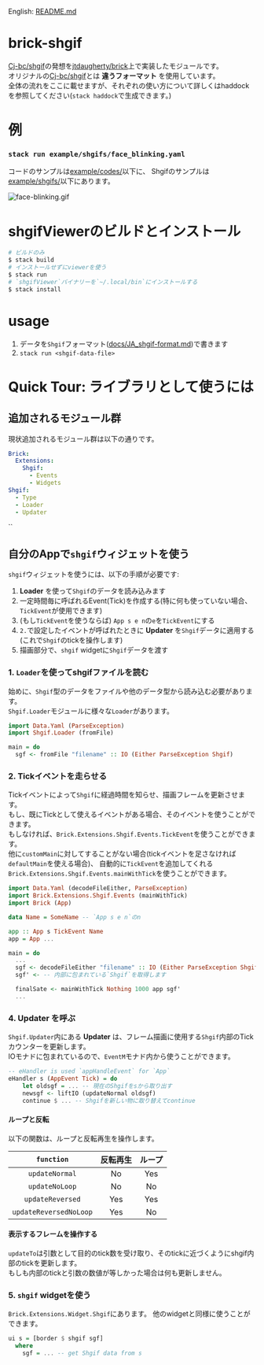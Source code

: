 English: [README.md](README.md)


# brick-shgif

[Cj-bc/shgif](https://github.com/Cj-bc/shgif)の発想を[jtdaugherty/brick](https://github.com/jtdaugherty/brick)上で実装したモジュールです。  
オリジナルの[Cj-bc/shgif](https://github.com/Cj-bc/shgif)とは __違うフォーマット__ を使用しています。  
全体の流れをここに載せますが、それぞれの使い方について詳しくはhaddockを参照してください(`stack haddock`で生成できます。)

# 例

### `stack run example/shgifs/face_blinking.yaml`

コードのサンプルは[example/codes/](example/codes/)以下に、
Shgifのサンプルは[example/shgifs/](example/shgifs/)以下にあります。

![face-blinking.gif](docs/img/face-blinking.gif)

# shgifViewerのビルドとインストール

```sh
# ビルドのみ
$ stack build
# インストールせずにviewerを使う
$ stack run
# `shgifViewer`バイナリーを`~/.local/bin`にインストールする
$ stack install
```

# usage

1. データを`Shgif`フォーマット([docs/JA_shgif-format.md](docs/JA_shgif-format.md))で書きます
2. `stack run <shgif-data-file>`


# Quick Tour: ライブラリとして使うには

## 追加されるモジュール群

現状追加されるモジュール群は以下の通りです。

```yaml
Brick:
  Extensions:
    Shgif:
      - Events
      - Widgets
Shgif:
  - Type
  - Loader
  - Updater
```

``

## 自分のAppで`shgif`ウィジェットを使う

`shgif`ウィジェットを使うには、以下の手順が必要です:

1.  __Loader__ を使って`Shgif`のデータを読み込みます
2. 一定時間毎に呼ばれるEvent(Tick)を作成する(特に何も使っていない場合、`TickEvent`が使用できます)
3. (もし`TickEvent`を使うならば) `App s e n`の`e`を`TickEvent`にする
4. `2.`で設定したイベントが呼ばれたときに __Updater__ を`Shgif`データに適用する(これで`Shgif`のtickを操作します)
5. 描画部分で、`shgif` widgetに`Shgif`データを渡す


### 1. `Loader`を使ってshgifファイルを読む

始めに、`Shgif`型のデータをファイルや他のデータ型から読み込む必要があります。  
`Shgif.Loader`モジュールに様々な`Loader`があります。

```haskell
import Data.Yaml (ParseException)
import Shgif.Loader (fromFile)

main = do
  sgf <- fromFile "filename" :: IO (Either ParseException Shgif)
```


### 2. Tickイベントを走らせる

Tickイベントによって`Shgif`に経過時間を知らせ、描画フレームを更新させます。  
もし、既にTickとして使えるイベントがある場合、そのイベントを使うことができます。  
もしなければ、`Brick.Extensions.Shgif.Events.TickEvent`を使うことができます。  
他に`customMain`に対してすることがない場合(tickイベントを足さなければ`defaultMain`を使える場合)、
自動的に`TickEvent`を追加してくれる`Brick.Extensions.Shgif.Events.mainWithTick`を使うことができます。

```haskell
import Data.Yaml (decodeFileEither, ParseException)
import Brick.Extensions.Shgif.Events (mainWithTick)
import Brick (App)

data Name = SomeName -- `App s e n`のn

app :: App s TickEvent Name
app = App ...

main = do
  ...
  sgf <- decodeFileEither "filename" :: IO (Either ParseException Shgif)
  sgf' <- -- 内部に包まれている`Shgif`を取得します

  finalSate <- mainWithTick Nothing 1000 app sgf'
  ...
```


### 4.  __Updater__ を呼ぶ

`Shgif.Updater`内にある __Updater__ は、フレーム描画に使用する`Shgif`内部のTickカウンターを更新します。  
IOモナドに包まれているので、`EventM`モナド内から使うことができます。

```haskell
-- eHandler is used `appHandleEvent` for `App`
eHandler s (AppEvent Tick) = do
    let oldsgf = ... -- 現在のShgifをsから取り出す
    newsgf <- liftIO (updateNormal oldsgf)
    continue $ ... -- Shgifを新しい物に取り替えてcontinue
```

#### ループと反転

以下の関数は、ループと反転再生を操作します。

| `function` | 反転再生 | ループ |
|:-:|:-:|:-:|
| `updateNormal` | No  | Yes |
| `updateNoLoop` | No  | No |
| `updateReversed` | Yes  | Yes |
| `updateReversedNoLoop` | Yes  | No |

#### 表示するフレームを操作する

`updateTo`は引数として目的のtick数を受け取り、そのtickに近づくようにshgif内部のtickを更新します。  
もしも内部のtickと引数の数値が等しかった場合は何も更新しません。


### 5. `shgif` widgetを使う

`Brick.Extensions.Widget.Shgif`にあります。
他のwidgetと同様に使うことができます。

```haskell
ui s = [border $ shgif sgf]
  where
    sgf = ... -- get Shgif data from s
```

